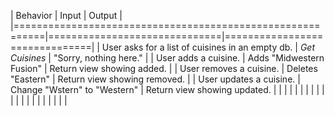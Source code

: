 | Behavior                                                  | Input                        | Output                        |
|===========================================================|==============================|===============================|
| User asks for a list of cuisines in an empty db.          | *Get Cuisines*               | "Sorry, nothing here."        |
| User adds a cuisine.                                      | Adds "Midwestern Fusion"     | Return view showing added.    |
| User removes a cuisine.                                   | Deletes "Eastern"            | Return view showing removed.  |
| User updates a cuisine.                                   | Change "Wstern" to "Western" | Return view showing updated.  |
|  |  |  |
|  |  |  |
|  |  |  |
|  |  |  |
|  |  |  |
